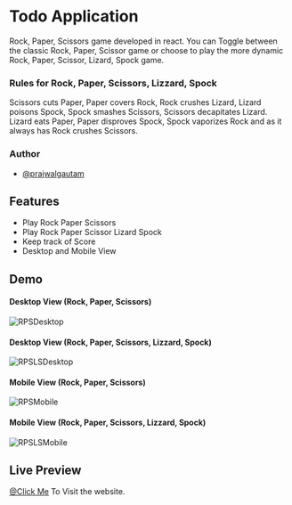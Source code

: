 # Todo Application
Rock, Paper, Scissors game developed in react. You can Toggle between the classic Rock, Paper, Scissor game or 
choose to play the more dynamic Rock, Paper, Scissor, Lizard, Spock game.
### Rules for Rock, Paper, Scissors, Lizzard, Spock
Scissors cuts Paper, Paper covers Rock, Rock crushes Lizard, Lizard poisons Spock, Spock smashes Scissors, Scissors decapitates Lizard. Lizard eats Paper, Paper disproves Spock, Spock vaporizes Rock and as it always has Rock crushes Scissors.


### Author

- [@prajwalgautam](https://www.github.com/prajwal18)


## Features

- Play Rock Paper Scissors
- Play Rock Paper Scissor Lizard Spock
- Keep track of Score
- Desktop and Mobile View



## Demo
#### Desktop View (Rock, Paper, Scissors)
![RPSDesktop](https://user-images.githubusercontent.com/28219362/174423996-6b693615-dd05-480b-bd8c-ffee95839816.jpg)

#### Desktop View (Rock, Paper, Scissors, Lizzard, Spock)
![RPSLSDesktop](https://user-images.githubusercontent.com/28219362/174424021-ebddb398-b78f-4751-8103-28e893b0d07c.jpg)

#### Mobile View (Rock, Paper, Scissors)
![RPSMobile](https://user-images.githubusercontent.com/28219362/174424085-6facdae6-151b-412f-a5a9-96c1acf7441a.jpg)

#### Mobile View (Rock, Paper, Scissors, Lizzard, Spock)
![RPSLSMobile](https://user-images.githubusercontent.com/28219362/174424047-6c52d215-b767-4e6c-96c0-4a5a88fb3542.jpg)




## Live Preview
[@Click Me](https://prajwal18.github.io/Rock-Paper-Scissor/) To Visit the website.